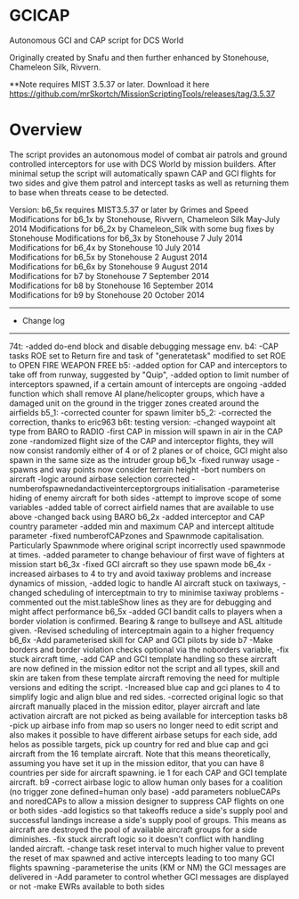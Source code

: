 # GCICAP
Autonomous GCI and CAP script for DCS World

Originally created by Snafu and then further enhanced by Stonehouse, Chameleon Silk, Rivvern.

**Note requires MIST 3.5.37 or later. Download it here https://github.com/mrSkortch/MissionScriptingTools/releases/tag/3.5.37

# Overview
The script provides an autonomous model of combat air patrols and ground controlled interceptors for use with DCS World by mission builders. After minimal setup the script will automatically spawn CAP and GCI flights for two sides and give them patrol and intercept tasks as well as returning them to base when threats cease to be detected.

Version: b6_5x
requires MIST3.5.37 or later by Grimes and Speed
Modifications for b6_1x by Stonehouse, Rivvern, Chameleon Silk May-July 2014 
Modifications for b6_2x by Chameleon_Silk with some bug fixes by Stonehouse 
Modifications for b6_3x by Stonehouse 7 July 2014  
Modifications for b6_4x by Stonehouse 10 July 2014  
Modifications for b6_5x by Stonehouse 2 August 2014  
Modifications for b6_6x by Stonehouse 9 August 2014  
Modifications for b7 by Stonehouse 7 September 2014  
Modifications for b8 by Stonehouse 16 September 2014  
Modifications for b9 by Stonehouse 20 October 2014  

*******************************************************************************************************************************
* Change log
*******************************************************************************************************************************

74t: 	-added do-end block and disable debugging message env.
b4: 	-CAP tasks ROE set to Return fire and task of "generatetask" modified to set ROE to OPEN FIRE WEAPON FREE
b5: 	-added option for CAP and interceptors to take off from runway, suggested by "Quip",
		-added option to limit number of interceptors spawned, if a certain amount of intercepts are ongoing
		-added function which shall remove AI plane/helicopter groups, which have a damaged unit on the ground in the trigger zones created around the airfields
b5_1: 	-corrected counter for spawn limiter
b5_2: 	-corrected the correction, thanks to eric963
b6t: 	testing version: -changed waypoint alt type from BARO to RADIO
		-first CAP in mission will spawn in air in the CAP zone
		-randomized flight size of the CAP and interceptor flights, they will now consist randomly either of 4 or of 2 planes or of choice, GCI might also spawn in the same size as the intruder group
b6_1x 	-fixed runway usage
		-spawns and way points now consider terrain height
		-bort numbers on aircraft
		-logic around airbase selection corrected
		-numberofspawnedandactiveinterceptorgroups initialisation
		-parameterise hiding of enemy aircraft for both sides
		-attempt to improve scope of some variables
		-added table of correct airfield names that are available to use above
		-changed back using BARO
b6_2x 	-added interceptor and CAP country parameter
		-added min and maximum CAP and intercept altitude parameter
		-fixed numberofCAPzones and Spawnmode capitalisation. Particularly Spawnmode where original script incorrectly used spawnmode at times.
		-added parameter to change behaviour of first wave of fighters at mission start	
b6_3x 	-fixed GCI aircraft so they use spawn mode
b6_4x 	-increased airbases to 4 to try and avoid taxiway problems and increase dynamics of mission, 
		-added logic to handle AI aircraft stuck on taxiways, 
		-changed scheduling of interceptmain to try to minimise taxiway problems
		-commented out the mist.tableShow lines as they are for debugging and might affect performance
b6_5x 	-added GCI bandit calls to players when a border violation is confirmed. Bearing & range to bullseye and ASL altitude given.
		-Revised scheduling of interceptmain again to a higher frequency
b6_6x   -Add parameterised skill for CAP and GCI pilots by side	
b7		-Make borders and border violation checks optional via the noborders variable, 
		-fix stuck aircraft time, 
		-add CAP and GCI template handling so these aircraft are now defined in the mission editor not the script and all types, skill and skin are taken from these template aircraft 
		removing the need for multiple versions and editing the script. 
		-Increased blue cap and gci planes to 4 to simplify logic and align blue and red sides.
		-corrected original logic so that aircraft manually placed in the mission editor, player aircraft and late activation aircraft are not picked as being available for interception tasks
b8		-pick up airbase info from map so users no longer need to edit script and also makes it possible to have different airbase setups for each side, add helos as possible targets, pick up country for red and blue cap and gci 
		aircraft from the 16 template aircraft. Note that this means theoretically, assuming you have set it up in the mission editor, that you can have 8 countries per side for aircraft spawning. ie 1 for each CAP and GCI template
		aircraft.
b9		-correct airbase logic to allow human only bases for a coalition (no trigger zone defined=human only base)
		-add parameters noblueCAPs and noredCAPs to allow a mission designer to suppress CAP flights on one or both sides
		-add logistics so that takeoffs reduce a side's supply pool and successful landings increase a side's supply pool of groups. This means as aircraft are 
		 destroyed the pool of available aircraft groups for a side diminishes.
		-fix stuck aircraft logic so it doesn't conflict with handling landed aircraft.
		-change task reset interval to much higher value to prevent the reset of max spawned and active intercepts leading to too many GCI flights spawning
		-parameterise the units (KM or NM) the GCI messages are delivered in
		-Add parameter to control whether GCI messages are displayed or not
		-make EWRs available to both sides